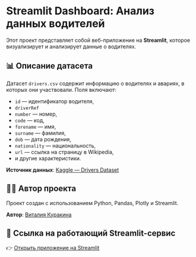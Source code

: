 # Streamlit Dashboard: Анализ данных водителей

Этот проект представляет собой веб-приложение на **Streamlit**, которое визуализирует и анализирует данные о водителях.

## 📊 Описание датасета

Датасет `drivers.csv` содержит информацию о водителях и авариях, в которых они участвовали. Поля включают:

- `id` — идентификатор водителя,
- `driverRef`
- `number` — номер,
- `code` — код,
- `forename` — имя,
- `surname` — фамилия,
- `dob` — дата рождения,
- `nationality` — национальность,
- `url` — ссылка на страницу в Wikipedia,
- и другие характеристики.

**Источник данных**: [Kaggle — Drivers Dataset](https://www.kaggle.com/datasets/rohanrao/formula-1-world-championship-1950-2020?select=drivers.csv)

## 👩‍💻 Автор проекта

Проект создан с использованием Python, Pandas, Plotly и Streamlit.

**Автор**: [Виталия Куракина](https://github.com/vitakurakina)

## 🚀 Ссылка на работающий Streamlit-сервис

👉 [Открыть приложение на Streamlit]([https://vitakurakina-streamlit-1.streamlit.app/](https://lab1-driversdataset.streamlit.app/))
